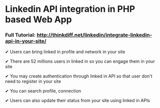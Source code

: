# Linkedin API integration in PHP based Web App

### Full Tutorial: http://thinkdiff.net/linkedin/integrate-linkedin-api-in-your-site/

✔ Users can bring linked in profile and network in your site 

✔ There are 52 millions users in linked in so you can engage them in your site

✔ You may create authentication through linked in API so that user don't need to register in your site

✔ You can search profile, connection

✔ Users can also update their status from your site using linked in APIs

